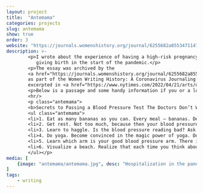 ```yaml
---
layout: project
title:  "Antemama"
categories: projects
slug: antemama
show: true
order: 3
website: "https://journals.womenshistory.org/journal/6255682a855347114796b779/"
description: >-
        <p>I wrote about the experience of having a high-risk pregnancy, being hospitalized, and 
           giving birth in the start of the pandemic.</p>
        <p>The essay was archived by the 
        <a href="https://journals.womenshistory.org/journal/6255682a855347114796b779">National Women's History Museum</a> 
        as part of the Women Writing History: A Coronavirus Journaling Project, and
        excerpted in <a href="https://www.nytimes.com/2022/04/21/arts/design/women-coronavirus-pandemic-journals.html">The New York Times</a>.</p>
        <p>Below is a passage and some handy information if you or a loved one are considering getting pregnant and being hospitalized in the next pandemic.</p>
        <hr/>
        <p class="antemama">
        <b>Secrets to Passing a Blood Pressure Test The Doctors Don’t Want You to Know About:</b>
        <ul class="antemama">
        <li>1. Eat as many bananas as you can. Every meal — bananas. Dessert? Bananas. Think about how much you love bananas. Consider the banana: what a perfect pandemic fruit, each in its own wrapper. You love bananas. Your loved ones start eating bananas, they’re sending you photos of themselves with solidarity bananas. Come to think of it, you don’t know where you learned that bananas lower blood pressure and it’s too late to start changing your routine. No matter —</li>
        <li>2. Get rest. Not too much, because then your blood pressure can spike for some reason. But if you move before the nurse comes in to check your vitals, even if it’s just to go to the bathroom, you better hope there are at least ten minutes to spare to get into bed, lie still, breathe, and whatever you do, DO NOT THINK ABOUT FAILING A TEST.</li>
        <li>3. Learn to haggle. Is the blood pressure reading bad? Ask for a redo, you weren’t ready. Can you redo now? What about thirty minutes from now? Can the nurse write down only the good reading? Find out later the nurse wrote down all the readings and lied to you about it.</li> 
        <li>4. Do yoga. Become convinced in the magic power of yoga. Do so much yoga you are somehow in the best shape of your life, though you are likely forty pounds heavier than ever before. Are you remembering to rest?</li>
        <li>5. Learn which arm is your good blood pressure arm. There is a difference! I was three quarters into my stay before I learned of my Judas right arm.</li>
        <li>6. Visualize a beach. Realize that each time you think about the beach there are new details. Sometimes you find seashells. Sometimes you hear seagulls. Is that a banana peel in the sand? Go back to step 1.</li>
        </ul></p>
media: [
    {image: "antemama/antemama.jpg", desc: "Hospitalization in the pandemic is lonely", class: "col-lg-6 border"},
]
tags: 
    - writing
---
```

